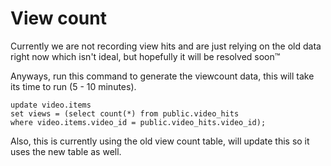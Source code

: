 # View count

Currently we are not recording view hits and are just relying on the old data right now which isn't ideal, but hopefully it will be resolved soon™

Anyways, run this command to generate the viewcount data, this will take its time to run (5 - 10 minutes).

```
update video.items
set views = (select count(*) from public.video_hits
where video.items.video_id = public.video_hits.video_id);
```

Also, this is currently using the old view count table, will update this so it uses the new table as well.
